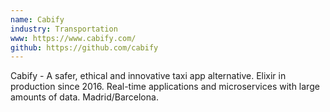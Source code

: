 ```yaml
---
name: Cabify
industry: Transportation
www: https://www.cabify.com/
github: https://github.com/cabify
---
```

Cabify - A safer, ethical and innovative taxi app alternative. Elixir in production since 2016. Real-time applications and microservices with large amounts of data. Madrid/Barcelona.
